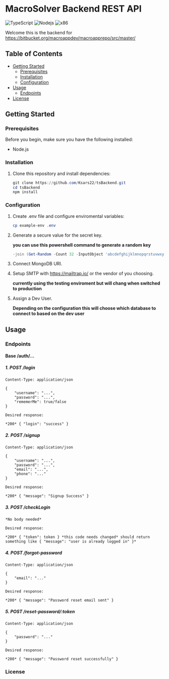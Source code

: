 # MacroSolver Backend REST API

<p>
    <img src="https://img.shields.io/badge/language-typescript-%23f34b7d.svg?style=for-the-badge&logo=appveyor" alt="TypeScript">
    <img src="https://img.shields.io/badge/runtime-NodeJs-0078d7.svg?style=for-the-badge&logo=appveyor" alt="Nodejs">
    <img src="https://img.shields.io/badge/framework-express.js-green.svg?style=for-the-badge&logo=appveyor" alt="x86">
</p>

Welcome this is the backend for https://bitbucket.org/macroappdev/macroapprepo/src/master/

## Table of Contents

-   [Getting Started](#getting-started)
    -   [Prerequisites](#prerequisites)
    -   [Installation](#installation)
    -   [Configuration](#configuration)
-   [Usage](#usage)
    -   [Endpoints](#endpoints)
-   [License](#license)

## Getting Started

### Prerequisites

Before you begin, make sure you have the following installed:

-   Node.js

### Installation

1. Clone this repository and install dependencies:

    ```powershell
    git clone https://github.com/Ksars22/tsBackend.git
    cd tsBackend
    npm install
    ```

### Configuration

1. Create .env file and configure enviromental variables:

    ```powershell
    cp example-env .env
    ```

2. Generate a secure value for the secret key.

    **you can use this powershell command to generate a random key**

    ```powershell
    -join (Get-Random -Count 32 -InputObject 'abcdefghijklmnopqrstuvwxyzABCDEFGHIJKLMNOPQRSTUVWXYZ0123456789'.ToCharArray())
    ```

3. Connect MongoDB URI.

4. Setup SMTP with https://mailtrap.io/ or the vendor of you choosing.

    **currently using the testing enviroment but will chang when switched to production**

5. Assign a Dev User.

    **Depending on the configuration this will choose which database to connect to based on the dev user**

## Usage

### Endpoints

#### Base /auth/...

##### 1. POST /login

    Content-Type: application/json

    {
        "username": "...",
        "password": "...",
        "rememerMe": true/false
    }

    Desired response:

    *200* { "login": "success" }

##### 2. POST /signup

    Content-Type: application/json

    {
        "username": "...",
        "password": "...",
        "email": "...",
        "phone": "..."
    }

    Desired response:

    *200* { "message": "Signup Success" }

##### 3. POST /checkLogin

    *No body needed*

    Desired response:

    *200* { "token": token } *this code needs changed* should return something like { "message": "user is already logged in" }*

##### 4. POST /forgot-password

    Content-Type: application/json

    {
        "email": "..."
    }

    Desired response:

    *200* { "message": "Password reset email sent" }

##### 5. POST /reset-password/:token

    Content-Type: application/json

    {
        "password": "..."
    }

    Desired response:

    *200* { "message": "Password reset successfully" }

### License
